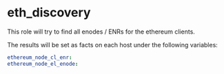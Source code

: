 # eth_discovery

This role will try to find all enodes / ENRs for the ethereum clients.

The results will be set as facts on each host under the following variables:

```yaml
ethereum_node_cl_enr:
ethereum_node_el_enode:
```
